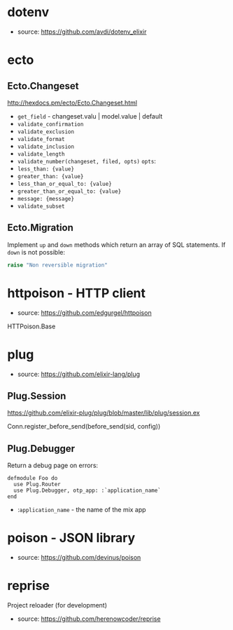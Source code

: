# dotenv

* source: https://github.com/avdi/dotenv_elixir

# ecto

## Ecto.Changeset

http://hexdocs.pm/ecto/Ecto.Changeset.html

* `get_field` - changeset.valu | model.value | default
* `validate_confirmation`
* `validate_exclusion`
* `validate_format`
* `validate_inclusion`
* `validate_length`
* `validate_number(changeset, filed, opts)`
`opts`:
 * `less_than: {value}`
 * `greater_than: {value}`
 * `less_than_or_equal_to: {value}`
 * `greater_than_or_equal_to: {value}`
 * `message: {message}`
* `validate_subset`

## Ecto.Migration

Implement `up` and `down` methods which return an array of SQL statements.
If `down` is not possible:
```elixir
raise "Non reversible migration"
```

# httpoison - HTTP client

* source: https://github.com/edgurgel/httpoison

HTTPoison.Base

# plug

* source: https://github.com/elixir-lang/plug

## Plug.Session

https://github.com/elixir-plug/plug/blob/master/lib/plug/session.ex

Conn.register_before_send(before_send(sid, config))

## Plug.Debugger

Return a debug page on errors:

```
defmodule Foo do
  use Plug.Router
  use Plug.Debugger, otp_app: :`application_name`
end
```

* :`application_name` - the name of the mix app

# poison - JSON library

* source: https://github.com/devinus/poison

# reprise

Project reloader (for development)
* source: https://github.com/herenowcoder/reprise
